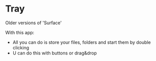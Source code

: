 # Tray

Older versions of 'Surface'

With this app:
- All you can do is store your files, folders and start them by double clicking
- U can do this with buttons or drag&drop
